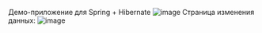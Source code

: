 Демо-приложение для Spring + Hibernate
![image](https://user-images.githubusercontent.com/55635768/150667026-8087d0bb-f7aa-4e43-94db-e08c48ee38d6.png)
Страница изменения данных:
![image](https://user-images.githubusercontent.com/55635768/150667032-037fbbf3-8ad3-47b8-a0ec-c509fc8c57f5.png)
